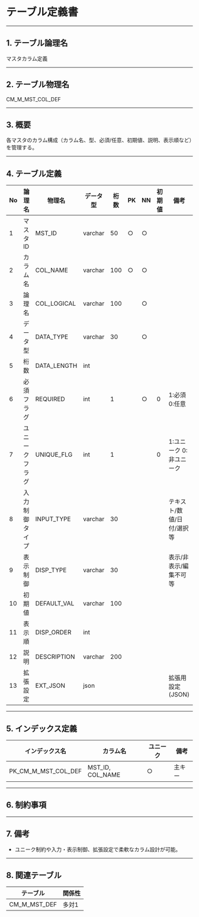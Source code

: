 # テーブル定義書

---

## 1. テーブル論理名

マスタカラム定義

---

## 2. テーブル物理名

CM_M_MST_COL_DEF

---

## 3. 概要

各マスタのカラム構成（カラム名、型、必須/任意、初期値、説明、表示順など）を管理する。

---

## 4. テーブル定義

| No | 論理名         | 物理名      | データ型 | 桁数 | PK | NN | 初期値 | 備考         |
|----|----------------|-------------|----------|------|----|----|--------|--------------|
| 1  | マスタID       | MST_ID      | varchar  | 50   | ○  | ○  |        |              |
| 2  | カラム名       | COL_NAME    | varchar  | 100  | ○  | ○  |        |              |
| 3  | 論理名         | COL_LOGICAL | varchar  | 100  |    | ○  |        |              |
| 4  | データ型       | DATA_TYPE   | varchar  | 30   |    | ○  |        |              |
| 5  | 桁数           | DATA_LENGTH | int      |      |    |    |        |              |
| 6  | 必須フラグ     | REQUIRED    | int      | 1    |    | ○  | 0      | 1:必須 0:任意|
| 7  | ユニークフラグ | UNIQUE_FLG  | int      | 1    |    |    | 0      | 1:ユニーク 0:非ユニーク|
| 8  | 入力制御タイプ | INPUT_TYPE  | varchar  | 30   |    |    |        | テキスト/数値/日付/選択等|
| 9  | 表示制御       | DISP_TYPE   | varchar  | 30   |    |    |        | 表示/非表示/編集不可等|
| 10 | 初期値         | DEFAULT_VAL | varchar  | 100  |    |    |        |              |
| 11 | 表示順         | DISP_ORDER  | int      |      |    |    |        |              |
| 12 | 説明           | DESCRIPTION | varchar  | 200  |    |    |        |              |
| 13 | 拡張設定       | EXT_JSON    | json     |      |    |    |        | 拡張用設定(JSON)|

---

## 5. インデックス定義

| インデックス名 | カラム名         | ユニーク | 備考 |
|----------------|------------------|----------|------|
| PK_CM_M_MST_COL_DEF| MST_ID, COL_NAME | ○        | 主キー|

---

## 6. 制約事項

---

## 7. 備考

- ユニーク制約や入力・表示制御、拡張設定で柔軟なカラム設計が可能。

---

## 8. 関連テーブル

| テーブル | 関係性 |
|----------|--------|
| CM_M_MST_DEF | 多対1 |